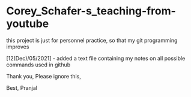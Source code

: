 # Corey_Schafer-s_teaching-from-youtube
this project is just for personnel practice, so that my git programming improves

[12(Dec)/05/2021] - added a text file containing my notes on all possible commands used in github

Thank you,
Please ignore this,

Best,
Pranjal
